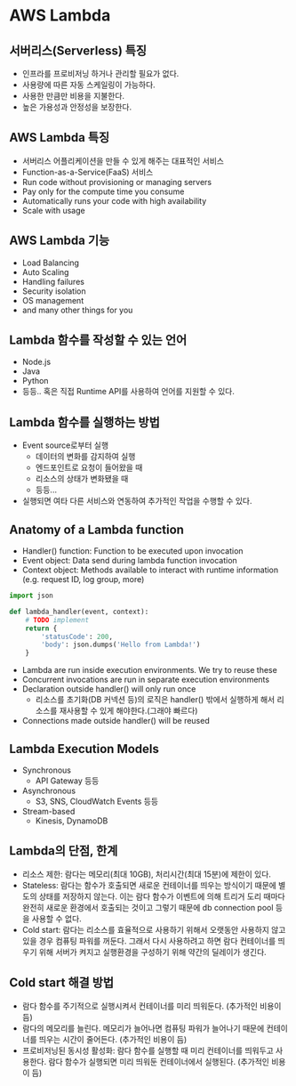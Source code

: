 # AWS Lambda

## 서버리스(Serverless) 특징
- 인프라를 프로비저닝 하거나 관리할 필요가 없다.
- 사용량에 따른 자동 스케일링이 가능하다.
- 사용한 만큼만 비용을 지불한다.
- 높은 가용성과 안정성을 보장한다.

## AWS Lambda 특징
- 서버리스 어플리케이션을 만들 수 있게 해주는 대표적인 서비스
- Function-as-a-Service(FaaS) 서비스
- Run code without provisioning or managing servers
- Pay only for the compute time you consume
- Automatically runs your code with high availability
- Scale with usage

## AWS Lambda 기능
- Load Balancing
- Auto Scaling
- Handling failures
- Security isolation
- OS management
- and many other things for you

## Lambda 함수를 작성할 수 있는 언어
- Node.js
- Java
- Python
- 등등.. 혹은 직접 Runtime API를 사용하여 언어를 지원할 수 있다.

## Lambda 함수를 실행하는 방법
- Event source로부터 실행
  - 데이터의 변화를 감지하여 실행
  - 엔드포인트로 요청이 들어왔을 때
  - 리소스의 상태가 변화됐을 때
  - 등등...
- 실행되면 여타 다른 서비스와 연동하여 추가적인 작업을 수행할 수 있다.

## Anatomy of a Lambda function
- Handler() function: Function to be executed upon invocation
- Event object: Data send during lambda function invocation
- Context object: Methods available to interact with runtime information (e.g. request ID, log group, more)
```python
import json

def lambda_handler(event, context):
    # TODO implement
    return {
        'statusCode': 200,
        'body': json.dumps('Hello from Lambda!')
    }
```
- Lambda are run inside execution environments. We try to reuse these
- Concurrent invocations are run in separate execution environments
- Declaration outside handler() will only run once
  - 리소스를 초기화(DB 커넥션 등)의 로직은 handler() 밖에서 실행하게 해서 리소스를 재사용할 수 있게 해야한다.(그래야 빠르다)
- Connections made outside handler() will be reused

## Lambda Execution Models
- Synchronous
  - API Gateway 등등 
- Asynchronous
  - S3, SNS, CloudWatch Events 등등
- Stream-based
  - Kinesis, DynamoDB 

## Lambda의 단점, 한계
- 리소스 제한: 람다는 메모리(최대 10GB), 처리시간(최대 15분)에 제한이 있다.
- Stateless: 람다는 함수가 호출되면 새로운 컨테이너를 띄우는 방식이기 때문에 별도의 상태를 저장하지 않는다. 이는 람다 함수가 이벤트에 의해 트리거 도리 때마다 완전히 새로운 환경에서 호출되는 것이고 그렇기 때문에
db connection pool 등을 사용할 수 없다.
- Cold start: 람다는 리소스를 효율적으로 사용하기 위해서 오랫동안 사용하지 않고 있을 경우 컴퓨팅 파워를 꺼둔다. 
그래서 다시 사용하려고 하면 람다 컨테이너를 띄우기 위해 서버가 켜지고 실행환경을 구성하기 위해 약간의 딜레이가 생긴다.

## Cold start 해결 방법
- 람다 함수를 주기적으로 실행시켜서 컨테이너를 미리 띄워둔다. (추가적인 비용이 듬)
- 람다의 메모리를 늘린다. 메모리가 늘어나면 컴퓨팅 파워가 늘어나기 때문에 컨테이너를 띄우는 시간이 줄어든다. (추가적인 비용이 듬)
- 프로비저닝된 동시성 활성화: 람다 함수를 실행할 때 미리 컨테이너를 띄워두고 사용한다. 람다 함수가 실행되면 미리 띄워둔 컨테이너에서 실행된다. (추가적인 비용이 듬)